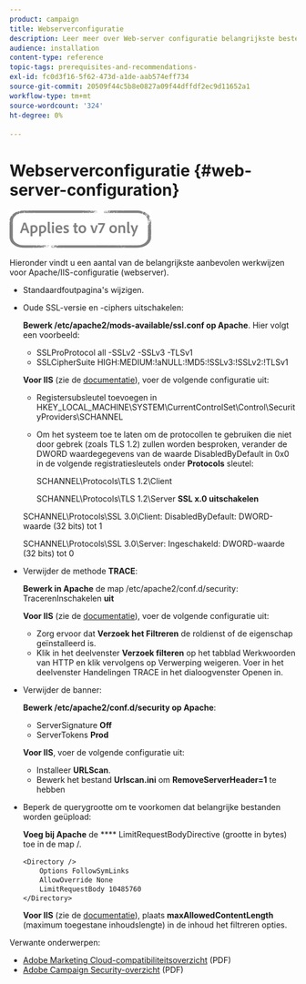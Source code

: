 ```yaml
---
product: campaign
title: Webserverconfiguratie
description: Leer meer over Web-server configuratie belangrijkste beste praktijken.
audience: installation
content-type: reference
topic-tags: prerequisites-and-recommendations-
exl-id: fc0d3f16-5f62-473d-a1de-aab574eff734
source-git-commit: 20509f44c5b8e0827a09f44dffdf2ec9d11652a1
workflow-type: tm+mt
source-wordcount: '324'
ht-degree: 0%

---
```


# Webserverconfiguratie {#web-server-configuration}

![](../../assets/v7-only.svg)

Hieronder vindt u een aantal van de belangrijkste aanbevolen werkwijzen voor Apache/IIS-configuratie (webserver).

* Standaardfoutpagina&#39;s wijzigen.

* Oude SSL-versie en -ciphers uitschakelen:

   **Bewerk /etc/apache2/mods-available/ssl.conf op Apache**. Hier volgt een voorbeeld:

   * SSLProProtocol all -SSLv2 -SSLv3 -TLSv1
   * SSLCipherSuite HIGH:MEDIUM:!aNULL:!MD5:!SSLv3:!SSLv2:!TLSv1

   **Voor IIS**  (zie de  [documentatie](https://support.microsoft.com/en-us/kb/245030)), voer de volgende configuratie uit:

   * Registersubsleutel toevoegen in HKEY_LOCAL_MACHINE\SYSTEM\CurrentControlSet\Control\SecurityProviders\SCHANNEL
   * Om het systeem toe te laten om de protocollen te gebruiken die niet door gebrek (zoals TLS 1.2) zullen worden besproken, verander de DWORD waardegegevens van de waarde DisabledByDefault in 0x0 in de volgende registratiesleutels onder **Protocols** sleutel:

      SCHANNEL\Protocols\TLS 1.2\Client

      SCHANNEL\Protocols\TLS 1.2\Server
   **SSL x.0 uitschakelen**

   SCHANNEL\Protocols\SSL 3.0\Client: DisabledByDefault: DWORD-waarde (32 bits) tot 1

   SCHANNEL\Protocols\SSL 3.0\Server: Ingeschakeld: DWORD-waarde (32 bits) tot 0

* Verwijder de methode **TRACE**:

   **Bewerk in Apache** de map /etc/apache2/conf.d/security: TracerenInschakelen  **uit**

   **Voor IIS**  (zie de  [documentatie](https://www.iis.net/configreference/system.webserver/security/requestfiltering/verbs)), voer de volgende configuratie uit:

   * Zorg ervoor dat **Verzoek het Filtreren** de roldienst of de eigenschap geïnstalleerd is.
   * Klik in het deelvenster **Verzoek filteren** op het tabblad Werkwoorden van HTTP en klik vervolgens op Verwerping weigeren. Voer in het deelvenster Handelingen TRACE in het dialoogvenster Openen in.

* Verwijder de banner:

   **Bewerk /etc/apache2/conf.d/security op Apache**:

   * ServerSignature **Off**
   * ServerTokens **Prod**

   **Voor IIS**, voer de volgende configuratie uit:

   * Installeer **URLScan**.
   * Bewerk het bestand **Urlscan.ini** om **RemoveServerHeader=1** te hebben


* Beperk de querygrootte om te voorkomen dat belangrijke bestanden worden geüpload:

   **Voeg bij Apache** de  **** LimitRequestBodyDirective (grootte in bytes) toe in de map /.

   ```
   <Directory />
       Options FollowSymLinks
       AllowOverride None
       LimitRequestBody 10485760
   </Directory>
   ```

   **Voor IIS**  (zie de  [documentatie](http://www.iis.net/configreference/system.webserver/security/requestfiltering/requestlimits)), plaats  **maxAllowedContentLength**  (maximum toegestane inhoudslengte) in de inhoud het filtreren opties.

Verwante onderwerpen:

* [Adobe Marketing Cloud-compatibiliteitsoverzicht](https://marketing.adobe.com/resources/help/en_US/xref/Adobe-Marketing-Cloud-Privacy-and-Security-Overview.pdf)  (PDF)
* [Adobe Campaign Security-overzicht](https://wwwimages.adobe.com/content/dam/acom/en/marketing-cloud/campaign/pdfs/54658.en.campaign.wp.adb-security.pdf)  (PDF)
